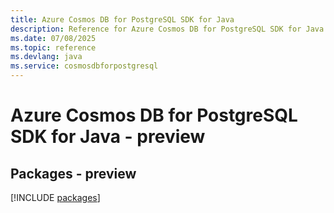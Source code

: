 ```yaml
---
title: Azure Cosmos DB for PostgreSQL SDK for Java
description: Reference for Azure Cosmos DB for PostgreSQL SDK for Java
ms.date: 07/08/2025
ms.topic: reference
ms.devlang: java
ms.service: cosmosdbforpostgresql
---
```

# Azure Cosmos DB for PostgreSQL SDK for Java - preview
## Packages - preview
[!INCLUDE [packages](cosmos-db-for-postgresql-index.md)]